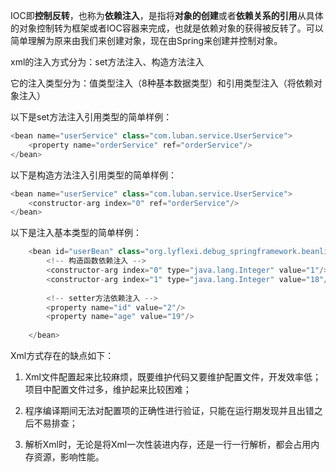 IOC即**控制反转**，也称为**依赖注入**，是指将**对象的创建**或者**依赖关系的引用**从具体的对象控制转为框架或者IOC容器来完成，也就是依赖对象的获得被反转了。可以简单理解为原来由我们来创建对象，现在由Spring来创建并控制对象。

xml的注入方式分为：set方法注入、构造方法注入

它的注入类型分为：值类型注入（8种基本数据类型）和引用类型注入（将依赖对象注入）

以下是set方法注入引用类型的简单样例：
```java
<bean name="userService" class="com.luban.service.UserService">
	<property name="orderService" ref="orderService"/>
</bean>

```

以下是构造方法注入引用类型的简单样例：
```java
<bean name="userService" class="com.luban.service.UserService">
	<constructor-arg index="0" ref="orderService"/>
</bean>

```
以下是注入基本类型的简单样例：
```java
    <bean id="userBean" class="org.lyflexi.debug_springframework.beanlifecircle.UserBean" init-method="myInit" destroy-method="myDestroy">  
        <!-- 构造函数依赖注入 -->  
        <constructor-arg index="0" type="java.lang.Integer" value="1"/>  
        <constructor-arg index="1" type="java.lang.Integer" value="18"/>  
  
        <!-- setter方法依赖注入 -->  
        <property name="id" value="2"/>  
        <property name="age" value="19"/>  
  
    </bean>  
```

Xml方式存在的缺点如下：

1. Xml文件配置起来比较麻烦，既要维护代码又要维护配置文件，开发效率低；项目中配置文件过多，维护起来比较困难；
    
2. 程序编译期间无法对配置项的正确性进行验证，只能在运行期发现并且出错之后不易排查；
    
3. 解析Xml时，无论是将Xml一次性装进内存，还是一行一行解析，都会占用内存资源，影响性能。